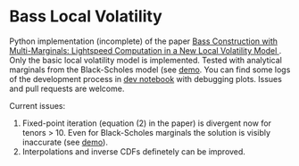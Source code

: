 # Bass Local Volatility

Python implementation (incomplete) of the paper [Bass Construction with Multi-Marginals: Lightspeed Computation in a New Local Volatility Model
](https://papers.ssrn.com/sol3/papers.cfm?abstract_id=3853085).
Only the basic local volatility model is implemented. 
Tested with analytical marginals from the Black-Scholes model (see [demo](demo.ipynb).
You can find some logs of the development process in [dev notebook](dev.ipynb) with debugging plots.
Issues and pull requests are welcome.

Current issues:
1. Fixed-point iteration (equation (2) in the paper) is divergent now for tenors > 10. Even for Black-Scholes marginals the solution is visibly inaccurate (see [demo](demo.ipynb)).
2. Interpolations and inverse CDFs definetely can be improved.
